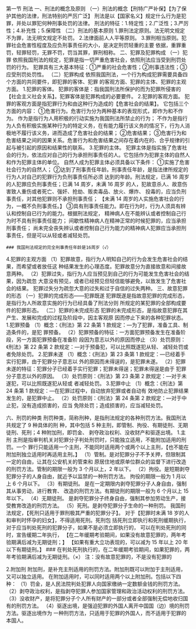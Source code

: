
第一节 刑法
一、刑法的概念及原则
（一）刑法的概念【刑特广严补保】【为了保护其他的法律，刑法特别的严厉广泛】
刑法是以【国家名义】规定什么行为是犯罪，并处以罪犯何种刑事处罚的法律。
刑法的特征：1.特定性；2.广泛性；3.严厉性；4.补充性；5.保障性
（二）刑法的基本原则
    1.罪刑法定原则。法无明文规定不为罪，法无明文规定不处罚。
    2.法律面前人人平等原则。
    3.罪刑相当原则。犯罪社会危害性程度及应负刑事责任的大小，是决定刑罚轻重的主要
    依据，重罪重罚，轻罪轻罚，无罪不罚，罚当其罪，罪刑相称。
二、犯罪及犯罪构成
（一）犯罪
    依照我国刑法的规定，犯罪是指一切严重危害社会，依照刑法应当受到刑罚处罚的行为。
    犯罪具有三大基本特征：①严重的社会危害性；②刑事违法性；③应受刑罚处罚性。
（二）犯罪构成
依照我国刑法，一个行为构成犯罪需要具备四个方面的共同要件，即犯罪的客体、犯罪
的客观方面、犯罪的主体、犯罪的主观方面。
1.犯罪的客体。
    犯罪的客体是：指我国刑法所保护的而为犯罪所侵害的【社会主义社会关系】。犯罪客体是犯罪构成的必要要件。
2.犯罪的客观方面。
    犯罪的客观方面是指犯罪行为和由这种行为造成的【危害社会的结果】。
    它包括三个方面的内容：
        ①危害行为。危害行为分为两种基本的表现形式，即作为和不作为。
        作为是指行为人用积极的行动实施为我国刑法所禁止的行为；
        不作为是指行为人负有积极实施某种行为的特定义务，在有能力履行该义务的情况下，行为人消极地不履行该义务，进而造成了危害社会的结果；
        ②危害结果；
        ③危害行为和危害结果之间的因果关系。危害行为和危害结果之间存在着内在的、合乎规律的引起与被引起的原因和结果性的联系。
3.犯罪的主体。
    犯罪主体是指实施了危害社会的行为，依法应对自己的行为承担刑事责任的人。它包括作为犯罪主体的自然人和作为犯罪主体的单位。
自然人成为犯罪主体必须具备以下条件：
    ①实施了危害社会行为的自然人；
    ②达到了刑事责任年龄。刑事责任年龄，是指法律所规定的行为人对自己的犯罪行为负刑事责任所必须
达到的年龄。刑法规定，已满 16 周岁的人犯罪应负刑事责任；已满 14 周岁，未满 16 周岁
的人，犯故意杀人、故意伤害致人重伤或者死亡、强奸、抢劫、贩卖毒品、放火、爆炸、
投毒的，应当负刑事责任，对其他犯罪则不承担刑事责任；
    【未满 14 周岁的人实施危害社会的行为，一概不负刑事责任。】
    ③具有刑事责任能力。即在行为时，行为人须具有辨认和控制自已行为的能力。根据刑法规定，
    精神病人在不能辨认或者控制自己行为时不具有刑事责任能力；
    间歇性精神病人在精神正常的时候犯罪的，应当承担刑事责任；
    尚未完全丧失辨认或者控制自己行为能力的精神病人犯罪应当承担刑事责任，但是可以从轻或者减轻处罚。

    ### 我国刑法规定的完全刑事责任年龄是16周岁（√）



4.犯罪的主观方面
    （1）犯罪故意，指行为人明知自己的行为会发生危害社会的结果，而希望或者放任这
    种结果发生的心理态度。犯罪故意分为直接故意和间接故意两种。
    （2）犯罪过失，指行为人应当预见到自己的行为可能发生危害社会的结果，因为疏忽
    大意没有预见，或者已经预见但轻信能够避免，以致发生了危害社会的结果。
    犯罪过失分为疏忽大意的过失和过于自信的过失两种。
三、故意犯罪的形态
（一）犯罪的完成形态——犯罪既遂
    犯罪既遂是指故意犯罪的完成形态，是指行为人所故意实施的行为已经具备了刑法分则
    所规定的某犯罪的全部构成要件的犯罪形态。
（二）犯罪的未完成形态
    犯罪的未完成形态，是指故意犯罪在其产生、发展和完成的过程及阶段中，因主客观原
    因而停止下来的各种犯罪状态。
1.犯罪预备
    （1）概念：《刑法》第 22 条第 1 款规定：―为了犯罪，准备工具、制造条件的，是犯
    罪预备。
    （2）犯罪预备的特征：一方面犯罪预备发生在准备阶段，另一方面犯罪预备在准备阶
    段因为意志以外的原因而停止
    （3）处罚原则：《刑法》第 22 条第 2 款规定：―对于预备犯，可以比照既遂犯从轻、
    减轻处罚或者免除处罚。
2.犯罪未遂
    （1）概念：《刑法》第 23 条第 1 款规定：―已经着手实行犯罪，由于犯罪分子意志以
    外的原因而未得逞的，是犯罪未遂。
    （2）犯罪未遂的特征：犯罪分子已经着手实行犯罪；犯罪未得逞；犯罪未得逞是由于
    犯罪分子意志以外的原因。
    （3）处罚原则：《刑法》第 23 条第 2 款规定：―对于未遂犯，可以比照既遂犯从轻或
    者减轻处罚。
3.犯罪中止
    （1）概念：《刑法》第 24 条第 1 款规定：―在犯罪过程中，自动放弃犯罪或者自动有
    效地防止犯罪结果发生的，是犯罪中止。
    （2）处罚原则：《刑法》第 24 条第 2 款规定：―对于中止犯，没有造成损害的，应当
    免除处罚；造成损害的，应当减轻处罚。

六、刑罚的种类
    刑罚种类，简称刑种，是指刑法规定的各种刑罚方法。我国刑法共规定了 9 种具体的刑
    种，其中包括 5 种主刑，即管制、拘役、有期徒刑、无期徒刑、死刑；4 种附加刑，即罚金、
    剥夺政治权利、没收财产和驱逐出境。
1.主刑
    主刑是指审判机关对犯罪分子判处刑罚时，只能独立适用，不能附加适用的刑罚。一个
    罪行只能适用一个主刑，不能同时适用两个或两个以上主刑，【也不能在附加刑独立适用时再适用主刑。】
（1）管制。是对犯罪分子不予关押，但限制其一定的自由，让其在公安机关的管束和
    原居住地或原单位群众的监督下进行改造的刑罚方法。管制的期限一般为 3 个月以上，2 年以下。
（2）拘役。是短期剥夺犯罪分子的人身自由，就近予以监禁的一种刑罚方法。
    拘役的期限一般为 1 月以上 6 个月以下。
（3）有期徒刑。
    是在一定期限内剥夺犯罪分子人身自由，强制其从事劳动，进行教育、
    改造的刑罚方法。有期徒刑的期限一般为 6 个月以上 15 年以下。
（4）无期徒刑。
    是剥夺犯罪分子终身自由，强制其参加劳动生产，接受教育改造的刑罚方法。
（5）死刑。是剥夺犯罪分子生命的一种刑罚。
    我国刑法规定，【死刑只适用于罪刑极其严重的犯罪分子】。
    对于【犯罪时未满 18 岁的人和审判时怀孕的妇女】，不得适用死刑。死刑包
    括死刑立即执行和死刑缓期执行，对于应当判处死刑的犯罪分子，如果不是必须立即执行的，
    可以在判处死刑的同时，宣告缓期二年执行，
    【在二年缓期考验期间，如果没有故意犯罪的，两年考验期满后减为无期徒刑；】
    【如果有重大立功表现的，可以减为 15 年以上 20 年以下有期徒刑。】
    ### 在判处死刑执行的，在二年缓期考验期间，如果犯罪的，两年考验期满后减为无期徒刑。（×）
        注：没有故意犯罪的，不是没有犯罪的



2.附加刑
    附加刑，是补充主刑适用的刑罚方法。附加刑既可以附加于主刑适用，又可以独立适用。
    在附加适用时，可以同时适用两个以上附加刑。包括以下四种：
    （1）罚金，是人民法院判处犯罪人向国家缴纳一定数额金钱的刑罚方法。
    （2）剥夺政治权利，是指剥夺犯罪人参加国家管理和政治活动权利的刑罚方法。
    （3）没收财产，是将犯罪分子个人所有财产的一部分或者全部强制无偿地收归国有的刑罚方法。
    （4）驱逐出境，是强迫犯罪的外国人离开中国国（边）境的刑罚方法。驱逐出境作为
    一种刑罚方法，只适用于犯罪的外国人，而不适用于犯罪的本国人。


